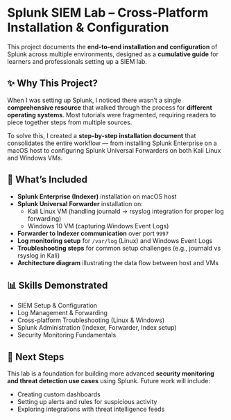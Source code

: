 # Splunk SIEM Lab – Cross-Platform Installation & Configuration

This project documents the **end-to-end installation and configuration** of Splunk across multiple environments, designed as a **cumulative guide** for learners and professionals setting up a SIEM lab.  

## ✨ Why This Project?
When I was setting up Splunk, I noticed there wasn’t a single **comprehensive resource** that walked through the process for **different operating systems**. Most tutorials were fragmented, requiring readers to piece together steps from multiple sources.  

To solve this, I created a **step-by-step installation document** that consolidates the entire workflow — from installing Splunk Enterprise on a macOS host to configuring Splunk Universal Forwarders on both Kali Linux and Windows VMs.  

## 🔧 What’s Included
- **Splunk Enterprise (Indexer)** installation on macOS host  
- **Splunk Universal Forwarder** installation on:
  - Kali Linux VM (handling journald → rsyslog integration for proper log forwarding)  
  - Windows 10 VM (capturing Windows Event Logs)  
- **Forwarder to Indexer communication** over port `9997`  
- **Log monitoring setup** for `/var/log` (Linux) and Windows Event Logs  
- **Troubleshooting steps** for common setup challenges (e.g., journald vs rsyslog in Kali)  
- **Architecture diagram** illustrating the data flow between host and VMs  

## 📊 Skills Demonstrated
- SIEM Setup & Configuration  
- Log Management & Forwarding  
- Cross-platform Troubleshooting (Linux & Windows)  
- Splunk Administration (Indexer, Forwarder, Index setup)  
- Security Monitoring Fundamentals
  
## 🚀 Next Steps
This lab is a foundation for building more advanced **security monitoring and threat detection use cases** using Splunk. Future work will include:  
- Creating custom dashboards  
- Setting up alerts and rules for suspicious activity  
- Exploring integrations with threat intelligence feeds  
